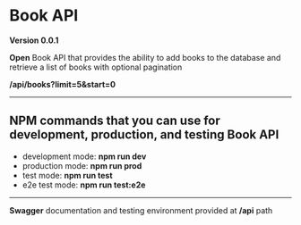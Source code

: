 # Book API

**Version 0.0.1**

**Open** Book API that provides the ability to add books to the database and retrieve a list of books with optional pagination

**/api/books?limit=5&start=0**

---

## NPM commands that you can use for development, production, and testing Book API

- development mode: **npm run dev**
- production mode: **npm run prod**
- test mode: **npm run test**
- e2e test mode: **npm run test:e2e**

---

**Swagger** documentation and testing environment provided at **/api** path
